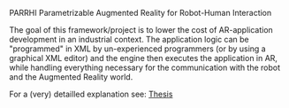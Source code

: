 PARRHI
Parametrizable Augmented Reality for Robot-Human Interaction

The goal of this framework/project is to lower the cost of AR-application development in an industrial context.
The application logic can be "programmed" in XML by un-experienced programmers (or by using a graphical XML editor) and the engine then executes the application in AR, while handling everything necessary for the communication with the robot and the Augmented Reality world.

For a (very) detailled explanation see: [Thesis](https://github.com/EricVoll/PARRHI/blob/master/02_Thesis/PARRHI_Thesis/PARRHI_EV_ThesisBSc.pdf)
